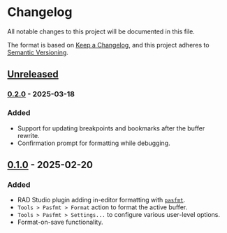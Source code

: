 # Changelog

All notable changes to this project will be documented in this file.

The format is based on [Keep a Changelog](https://keepachangelog.com/en/1.0.0/),
and this project adheres to [Semantic Versioning](https://semver.org/spec/v2.0.0.html).

## [Unreleased]

### [0.2.0] - 2025-03-18

### Added

* Support for updating breakpoints and bookmarks after the buffer rewrite.
* Confirmation prompt for formatting while debugging.

## [0.1.0] - 2025-02-20

### Added

* RAD Studio plugin adding in-editor formatting with [`pasfmt`](https://github.com/integrated-application-development/pasfmt).
* `Tools > Pasfmt > Format` action to format the active buffer.
* `Tools > Pasfmt > Settings...` to configure various user-level options.
* Format-on-save functionality.

[Unreleased]: https://github.com/integrated-application-development/delphilint/compare/v0.2.0...HEAD
[0.2.0]: https://github.com/integrated-application-development/delphilint/compare/v0.1.0..v0.2.0
[0.1.0]: https://github.com/integrated-application-development/delphilint/releases/tag/v0.1.0